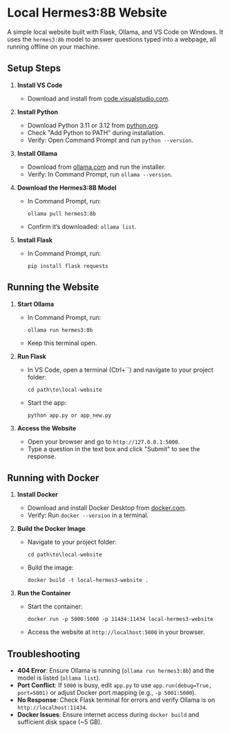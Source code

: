 # Local Hermes3:8B Website

A simple local website built with Flask, Ollama, and VS Code on Windows. It uses the `hermes3:8b` model to answer questions typed into a webpage, all running offline on your machine.

## Setup Steps
1. **Install VS Code**
   - Download and install from [code.visualstudio.com](https://code.visualstudio.com/).

2. **Install Python**
   - Download Python 3.11 or 3.12 from [python.org](https://www.python.org/downloads/windows/).
   - Check "Add Python to PATH" during installation.
   - Verify: Open Command Prompt and run `python --version`.

3. **Install Ollama**
   - Download from [ollama.com](https://ollama.com/download) and run the installer.
   - Verify: In Command Prompt, run `ollama --version`.

4. **Download the Hermes3:8B Model**
   - In Command Prompt, run:
     ```
     ollama pull hermes3:8b
     ```
   - Confirm it’s downloaded: `ollama list`.

5. **Install Flask**
   - In Command Prompt, run:
     ```
     pip install flask requests
     ```


## Running the Website
1. **Start Ollama**
   - In Command Prompt, run:
     ```
     ollama run hermes3:8b
     ```
   - Keep this terminal open.

2. **Run Flask**
   - In VS Code, open a terminal (Ctrl+``) and navigate to your project folder:
     ```
     cd path\to\local-website
     ```
   - Start the app:
     ```
     python app.py or app_new.py
     ```

3. **Access the Website**
   - Open your browser and go to `http://127.0.0.1:5000`.
   - Type a question in the text box and click "Submit" to see the response.

## Running with Docker
1. **Install Docker**
   - Download and install Docker Desktop from [docker.com](https://www.docker.com/products/docker-desktop/).
   - Verify: Run `docker --version` in a terminal.

2. **Build the Docker Image**
   - Navigate to your project folder:
     ```
     cd path\to\local-website
     ```
   - Build the image:
     ```
     docker build -t local-hermes3-website .
     ```

3. **Run the Container**
   - Start the container:
     ```
     docker run -p 5000:5000 -p 11434:11434 local-hermes3-website
     ```
   - Access the website at `http://localhost:5000` in your browser.

## Troubleshooting
- **404 Error**: Ensure Ollama is running (`ollama run hermes3:8b`) and the model is listed (`ollama list`).
- **Port Conflict**: If `5000` is busy, edit `app.py` to use `app.run(debug=True, port=5001)` or adjust Docker port mapping (e.g., `-p 5001:5000`).
- **No Response**: Check Flask terminal for errors and verify Ollama is on `http://localhost:11434`.
- **Docker Issues**: Ensure internet access during `docker build` and sufficient disk space (~5 GB).